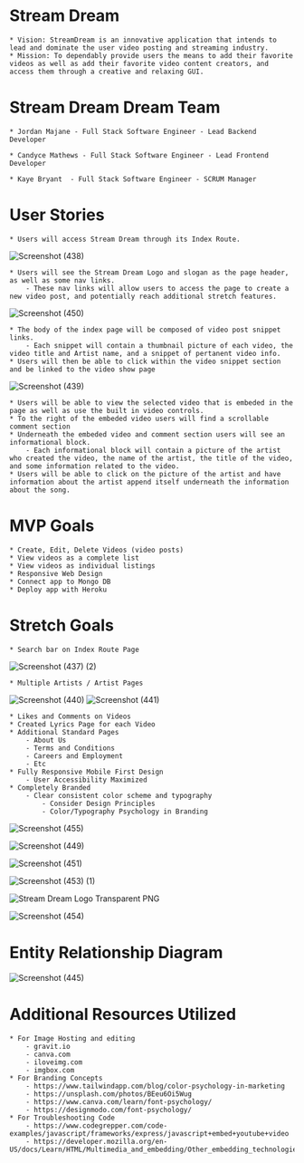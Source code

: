 # Stream Dream
    * Vision: StreamDream is an innovative application that intends to lead and dominate the user video posting and streaming industry.
    * Mission: To dependably provide users the means to add their favorite videos as well as add their favorite video content creators, and access them through a creative and relaxing GUI.

# Stream Dream Dream Team

	* Jordan Majane - Full Stack Software Engineer - Lead Backend Developer
	
	* Candyce Mathews - Full Stack Software Engineer - Lead Frontend Developer
	
	* Kaye Bryant  - Full Stack Software Engineer - SCRUM Manager

# User Stories
    * Users will access Stream Dream through its Index Route.
    
![Screenshot (438)](https://user-images.githubusercontent.com/98247684/165393468-3bdc1909-c86a-4475-87d2-9d75e7bbe780.png)
    
    * Users will see the Stream Dream Logo and slogan as the page header, as well as some nav links.
        - These nav links will allow users to access the page to create a new video post, and potentially reach additional stretch features.
	
![Screenshot (450)](https://user-images.githubusercontent.com/98247684/165416646-1b99bd3c-29a2-48b0-b2fb-02a1da680f2d.png)

	
    * The body of the index page will be composed of video post snippet links.
        - Each snippet will contain a thumbnail picture of each video, the video title and Artist name, and a snippet of pertanent video info.
    * Users will then be able to click within the video snippet section and be linked to the video show page 
    
![Screenshot (439)](https://user-images.githubusercontent.com/98247684/165393805-9d76cce2-ad94-43c5-82e4-aa7849b20f9e.png)

    
    * Users will be able to view the selected video that is embeded in the page as well as use the built in video controls.
    * To the right of the embeded video users will find a scrollable comment section
    * Underneath the embeded video and comment section users will see an informational block.
        - Each informational block will contain a picture of the artist who created the video, the name of the artist, the title of the video, and some information related to the video.
    * Users will be able to click on the picture of the artist and have information about the artist append itself underneath the information about the song.

# MVP Goals
	* Create, Edit, Delete Videos (video posts)
	* View videos as a complete list
	* View videos as individual listings
	* Responsive Web Design
	* Connect app to Mongo DB
	* Deploy app with Heroku

# Stretch Goals
    * Search bar on Index Route Page

![Screenshot (437) (2)](https://user-images.githubusercontent.com/98247684/165393880-1bf65b2d-c8c6-4fa8-8679-47a5dd18167a.png)

	* Multiple Artists / Artist Pages
	
![Screenshot (440)](https://user-images.githubusercontent.com/98247684/165393944-2fa5c540-9445-4562-a4dd-c8068d8f24a2.png)
![Screenshot (441)](https://user-images.githubusercontent.com/98247684/165393981-5fb6dcd1-5468-4814-93c7-43b4d52d9318.png)

	* Likes and Comments on Videos
	* Created Lyrics Page for each Video
	* Additional Standard Pages
		- About Us
		- Terms and Conditions
		- Careers and Employment
		- Etc
	* Fully Responsive Mobile First Design
		- User Accessibility Maximized
	* Completely Branded
		- Clear consistent color scheme and typography
			- Consider Design Principles
			- Color/Typography Psychology in Branding
			
![Screenshot (455)](https://user-images.githubusercontent.com/98247684/165504885-e5a4b523-c7c1-4ed2-a39b-f2db108e319b.png)
			
![Screenshot (449)](https://user-images.githubusercontent.com/98247684/165414835-dabf74ee-d806-439a-a389-cfa65acac752.png)

![Screenshot (451)](https://user-images.githubusercontent.com/98247684/165416670-2dbcb93e-0468-4929-9019-e0017fb88e06.png)

![Screenshot (453) (1)](https://user-images.githubusercontent.com/98247684/165502315-7acbca8e-e7b7-40f1-aef0-66358247d5b0.png)

![Stream Dream Logo Transparent PNG](https://user-images.githubusercontent.com/98247684/165502380-500cd3b2-a238-45e7-8ad1-db79cd302a82.png)

![Screenshot (454)](https://user-images.githubusercontent.com/98247684/165503314-8e25291d-a83a-4007-ba47-47cdff9fb7aa.png)

# Entity Relationship Diagram

![Screenshot (445)](https://user-images.githubusercontent.com/98247684/165414863-4e6465e5-02e7-4a5b-9a05-43b17190df2a.png)

# Additional Resources Utilized
	* For Image Hosting and editing
		- gravit.io
		- canva.com
		- iloveimg.com
		- imgbox.com
	* For Branding Concepts
		- https://www.tailwindapp.com/blog/color-psychology-in-marketing
		- https://unsplash.com/photos/BEeu6Oi5Wug
        - https://www.canva.com/learn/font-psychology/
        - https://designmodo.com/font-psychology/
	* For Troubleshooting Code	
		- https://www.codegrepper.com/code-examples/javascript/frameworks/express/javascript+embed+youtube+video
		- https://developer.mozilla.org/en-US/docs/Learn/HTML/Multimedia_and_embedding/Other_embedding_technologies
